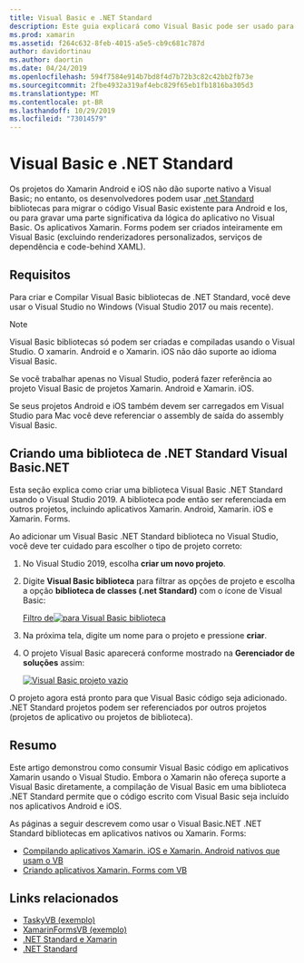 ```yaml
---
title: Visual Basic e .NET Standard
description: Este guia explicará como Visual Basic pode ser usado para escrever .NET Standard projetos que podem ser usados em soluções voltadas para Xamarin. iOS e Xamarin. Android.
ms.prod: xamarin
ms.assetid: f264c632-8feb-4015-a5e5-cb9c681c787d
author: davidortinau
ms.author: daortin
ms.date: 04/24/2019
ms.openlocfilehash: 594f7584e914b7bd8f4d7b72b3c82c42bb2fb73e
ms.sourcegitcommit: 2fbe4932a319af4ebc829f65eb1fb1816ba305d3
ms.translationtype: MT
ms.contentlocale: pt-BR
ms.lasthandoff: 10/29/2019
ms.locfileid: "73014579"
---
```

# <a name="visual-basic-and-net-standard"></a>Visual Basic e .NET Standard

Os projetos do Xamarin Android e iOS não dão suporte nativo a Visual Basic; no entanto, os desenvolvedores podem usar [.net Standard](~/cross-platform/app-fundamentals/net-standard.md) bibliotecas para migrar o código Visual Basic existente para Android e Ios, ou para gravar uma parte significativa da lógica do aplicativo no Visual Basic. Os aplicativos Xamarin. Forms podem ser criados inteiramente em Visual Basic (excluindo renderizadores personalizados, serviços de dependência e code-behind XAML).

## <a name="requirements"></a>Requisitos

Para criar e Compilar Visual Basic bibliotecas de .NET Standard, você deve usar o Visual Studio no Windows (Visual Studio 2017 ou mais recente).

> [!NOTE]
> Visual Basic bibliotecas só podem ser criadas e compiladas usando o Visual Studio. O xamarin. Android e o Xamarin. iOS não dão suporte ao idioma Visual Basic.
>
> Se você trabalhar apenas no Visual Studio, poderá fazer referência ao projeto Visual Basic de projetos Xamarin. Android e Xamarin. iOS.
>
> Se seus projetos Android e iOS também devem ser carregados em Visual Studio para Mac você deve referenciar o assembly de saída do assembly Visual Basic.

## <a name="creating-a-visual-basicnet-net-standard-library"></a>Criando uma biblioteca de .NET Standard Visual Basic.NET

Esta seção explica como criar uma biblioteca Visual Basic .NET Standard usando o Visual Studio 2019.
A biblioteca pode então ser referenciada em outros projetos, incluindo aplicativos Xamarin. Android, Xamarin. iOS e Xamarin. Forms.

Ao adicionar um Visual Basic .NET Standard biblioteca no Visual Studio, você deve ter cuidado para escolher o tipo de projeto correto:

1. No Visual Studio 2019, escolha **criar um novo projeto**.

2. Digite **Visual Basic biblioteca** para filtrar as opções de projeto e escolha a opção **biblioteca de classes (.net Standard)** com o ícone de Visual Basic:

    [Filtro de![para Visual Basic biblioteca](xamarin-forms-images/06-sml.png)](xamarin-forms-images/06.png#lightbox)

3. Na próxima tela, digite um nome para o projeto e pressione **criar**.

4. O projeto Visual Basic aparecerá conforme mostrado na **Gerenciador de soluções** assim:

    [![Visual Basic projeto vazio](images/new-library-sml.png)](images/new-library.png#lightbox)

O projeto agora está pronto para que Visual Basic código seja adicionado. .NET Standard projetos podem ser referenciados por outros projetos (projetos de aplicativo ou projetos de biblioteca).

## <a name="summary"></a>Resumo

Este artigo demonstrou como consumir Visual Basic código em aplicativos Xamarin usando o Visual Studio. Embora o Xamarin não ofereça suporte a Visual Basic diretamente, a compilação de Visual Basic em uma biblioteca .NET Standard permite que o código escrito com Visual Basic seja incluído nos aplicativos Android e iOS.

As páginas a seguir descrevem como usar o Visual Basic.NET .NET Standard bibliotecas em aplicativos nativos ou Xamarin. Forms:

- [Compilando aplicativos Xamarin. iOS e Xamarin. Android nativos que usam o VB](native-apps.md)
- [Criando aplicativos Xamarin. Forms com VB](xamarin-forms.md)

## <a name="related-links"></a>Links relacionados

- [TaskyVB (exemplo)](https://docs.microsoft.com/samples/xamarin/mobile-samples/visualbasic-taskyvb/)
- [XamarinFormsVB (exemplo)](https://docs.microsoft.com/samples/xamarin/mobile-samples/visualbasic-xamarinformsvb/)
- [.NET Standard e Xamarin](~/cross-platform/app-fundamentals/net-standard.md)
- [.NET Standard](/dotnet/standard/net-standard/)
